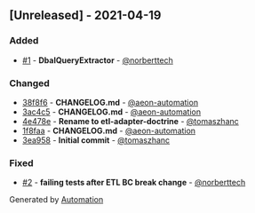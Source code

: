 ## [Unreleased] - 2021-04-19

### Added
- [#1](https://github.com/flow-php/etl-adapter-doctrine/pull/1) - **DbalQueryExtractor** - [@norberttech](https://github.com/norberttech)

### Changed
- [38f8f6](https://github.com/flow-php/etl-adapter-doctrine/commit/38f8f654839536d36f04f300d1b07feb1ae193f4) - **CHANGELOG.md** - [@aeon-automation](https://github.com/aeon-automation)
- [3ac4c5](https://github.com/flow-php/etl-adapter-doctrine/commit/3ac4c519913fe5bcb08317de9434831bcfc28673) - **CHANGELOG.md** - [@aeon-automation](https://github.com/aeon-automation)
- [4e478e](https://github.com/flow-php/etl-adapter-doctrine/commit/4e478e2862f4a9dee0124a2809909ba3136237c9) - **Rename to etl-adapter-doctrine** - [@tomaszhanc](https://github.com/tomaszhanc)
- [1f8faa](https://github.com/flow-php/etl-adapter-doctrine/commit/1f8faae06632dad7317a05629464040d7d1ca3d1) - **CHANGELOG.md** - [@aeon-automation](https://github.com/aeon-automation)
- [3ea958](https://github.com/flow-php/etl-adapter-doctrine/commit/3ea95818ff969bdb9151e8590fa1952a3878a60d) - **Initial commit** - [@tomaszhanc](https://github.com/tomaszhanc)

### Fixed
- [#2](https://github.com/flow-php/etl-adapter-doctrine/pull/2) - **failing tests after ETL BC break change** - [@norberttech](https://github.com/norberttech)

Generated by [Automation](https://github.com/aeon-php/automation)